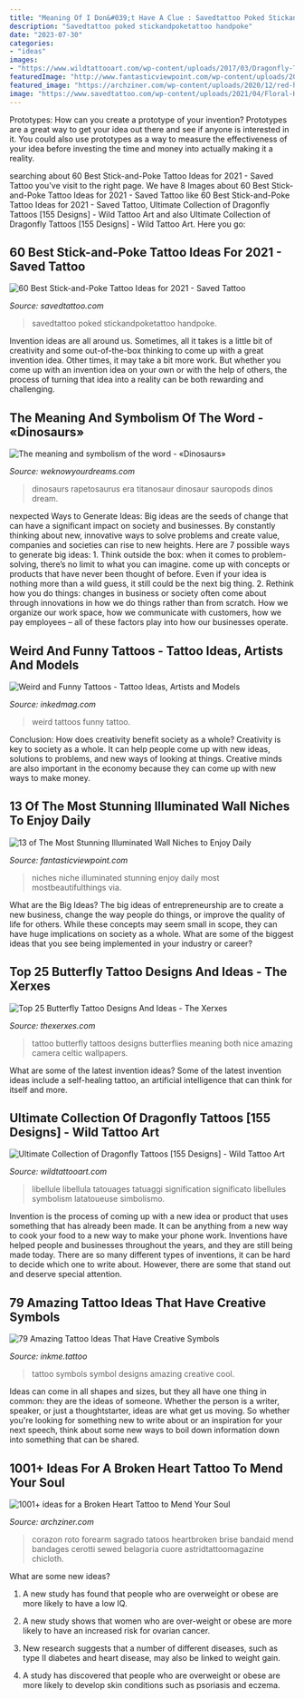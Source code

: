 ```yaml
---
title: "Meaning Of I Don&#039;t Have A Clue : Savedtattoo Poked Stickandpoketattoo Handpoke"
description: "Savedtattoo poked stickandpoketattoo handpoke"
date: "2023-07-30"
categories:
- "ideas"
images:
- "https://www.wildtattooart.com/wp-content/uploads/2017/03/Dragonfly-Tattoos-08031726.jpg"
featuredImage: "http://www.fantasticviewpoint.com/wp-content/uploads/2016/11/niche-design-ideas-4-1024x768-634x476.jpg"
featured_image: "https://archziner.com/wp-content/uploads/2020/12/red-heart-with-arrow-going-through-it-bandages-broken-heart-tattoo-stitched-in-the-middle-purple-watercolor-background-1.jpg"
image: "https://www.savedtattoo.com/wp-content/uploads/2021/04/Floral-Hand-Poked-Tattoo-Ideas-3-768x768.jpg"
---
```



Prototypes: How can you create a prototype of your invention?
Prototypes are a great way to get your idea out there and see if anyone is interested in it. You could also use prototypes as a way to measure the effectiveness of your idea before investing the time and money into actually making it a reality.

	

		
searching about 60 Best Stick-and-Poke Tattoo Ideas for 2021 - Saved Tattoo you've visit to the right page. We have 8 Images about 60 Best Stick-and-Poke Tattoo Ideas for 2021 - Saved Tattoo like 60 Best Stick-and-Poke Tattoo Ideas for 2021 - Saved Tattoo, Ultimate Collection of Dragonfly Tattoos [155 Designs] - Wild Tattoo Art and also Ultimate Collection of Dragonfly Tattoos [155 Designs] - Wild Tattoo Art. Here you go:
		
    
## 60 Best Stick-and-Poke Tattoo Ideas For 2021 - Saved Tattoo

<img loading=lazy src="https://www.savedtattoo.com/wp-content/uploads/2021/04/Floral-Hand-Poked-Tattoo-Ideas-3-768x768.jpg" onerror="this.onerror=null;this.src='https://tse1.mm.bing.net/th?id=OIP.lOGMOXrQH01_Xp-5-hy6ZgHaHa&amp;pid=15.1';" alt="60 Best Stick-and-Poke Tattoo Ideas for 2021 - Saved Tattoo">

_Source: savedtattoo.com_

>savedtattoo poked stickandpoketattoo handpoke. 

	

Invention ideas are all around us. Sometimes, all it takes is a little bit of creativity and some out-of-the-box thinking to come up with a great invention idea. Other times, it may take a bit more work. But whether you come up with an invention idea on your own or with the help of others, the process of turning that idea into a reality can be both rewarding and challenging.

    
## The Meaning And Symbolism Of The Word - «Dinosaurs»

<img loading=lazy src="https://weknowyourdreams.com/images/dinosaurs/dinosaurs-14.jpg" onerror="this.onerror=null;this.src='https://tse4.mm.bing.net/th?id=OIP.xTZS-MKuehfeBmLx4AudfAHaDc&amp;pid=15.1';" alt="The meaning and symbolism of the word - «Dinosaurs»">

_Source: weknowyourdreams.com_

>dinosaurs rapetosaurus era titanosaur dinosaur sauropods dinos dream. 

	

nexpected Ways to Generate Ideas:
Big ideas are the seeds of change that can have a significant impact on society and businesses. By constantly thinking about new, innovative ways to solve problems and create value, companies and societies can rise to new heights. Here are 7 possible ways to generate big ideas: 1. Think outside the box: when it comes to problem-solving, there’s no limit to what you can imagine. come up with concepts or products that have never been thought of before. Even if your idea is nothing more than a wild guess, it still could be the next big thing. 2. Rethink how you do things: changes in business or society often come about through innovations in how we do things rather than from scratch. How we organize our work space, how we communicate with customers, how we pay employees – all of these factors play into how our businesses operate.

    
## Weird And Funny Tattoos - Tattoo Ideas, Artists And Models

<img loading=lazy src="https://www.inkedmag.com/.image/t_share/MTU5MDMyNDQ5NDMwNDY0MTQ5/two-weird-and-funny-tattoos.png" onerror="this.onerror=null;this.src='https://tse4.mm.bing.net/th?id=OIP.zLCvV7tcvEnnWA7Ry7MPqwHaEL&amp;pid=15.1';" alt="Weird and Funny Tattoos - Tattoo Ideas, Artists and Models">

_Source: inkedmag.com_

>weird tattoos funny tattoo. 

	

Conclusion: How does creativity benefit society as a whole?
Creativity is key to society as a whole. It can help people come up with new ideas, solutions to problems, and new ways of looking at things. Creative minds are also important in the economy because they can come up with new ways to make money.

    
## 13 Of The Most Stunning Illuminated Wall Niches To Enjoy Daily

<img loading=lazy src="http://www.fantasticviewpoint.com/wp-content/uploads/2016/11/niche-design-ideas-4-1024x768-634x476.jpg" onerror="this.onerror=null;this.src='https://tse2.mm.bing.net/th?id=OIP.kr9mj0WtP-R_pCQ13TOCtgHaFj&amp;pid=15.1';" alt="13 of The Most Stunning Illuminated Wall Niches to Enjoy Daily">

_Source: fantasticviewpoint.com_

>niches niche illuminated stunning enjoy daily most mostbeautifulthings via. 

	

What are the Big Ideas?
The big ideas of entrepreneurship are to create a new business, change the way people do things, or improve the quality of life for others. While these concepts may seem small in scope, they can have huge implications on society as a whole. What are some of the biggest ideas that you see being implemented in your industry or career?

    
## Top 25 Butterfly Tattoo Designs And Ideas - The Xerxes

<img loading=lazy src="http://www.thexerxes.com/wp-content/uploads/2016/02/Celtic-Butterfly-Tattoo-Designs-Women.jpg" onerror="this.onerror=null;this.src='https://tse4.mm.bing.net/th?id=OIP.WSl0w64ipBnzRMHwGsTNCAHaJ4&amp;pid=15.1';" alt="Top 25 Butterfly Tattoo Designs And Ideas - The Xerxes">

_Source: thexerxes.com_

>tattoo butterfly tattoos designs butterflies meaning both nice amazing camera celtic wallpapers. 

	

What are some of the latest invention ideas?
Some of the latest invention ideas include a self-healing tattoo, an artificial intelligence that can think for itself and more.

    
## Ultimate Collection Of Dragonfly Tattoos [155 Designs] - Wild Tattoo Art

<img loading=lazy src="https://www.wildtattooart.com/wp-content/uploads/2017/03/Dragonfly-Tattoos-08031726.jpg" onerror="this.onerror=null;this.src='https://tse4.mm.bing.net/th?id=OIP.B3EMTV5BL20gxtAX3TrB0gHaKT&amp;pid=15.1';" alt="Ultimate Collection of Dragonfly Tattoos [155 Designs] - Wild Tattoo Art">

_Source: wildtattooart.com_

>libellule libellula tatouages tatuaggi signification significato libellules symbolism latatoueuse simbolismo. 

	

Invention is the process of coming up with a new idea or product that uses something that has already been made. It can be anything from a new way to cook your food to a new way to make your phone work. Inventions have helped people and businesses throughout the years, and they are still being made today. There are so many different types of inventions, it can be hard to decide which one to write about. However, there are some that stand out and deserve special attention.

    
## 79 Amazing Tattoo Ideas That Have Creative Symbols

<img loading=lazy src="https://www.inkme.tattoo/wp-content/uploads/2016/12/symbol-tattoo-designs0091.jpg" onerror="this.onerror=null;this.src='https://tse1.mm.bing.net/th?id=OIP.RCBGrf75JSB4q_R_fkL8vAHaJ4&amp;pid=15.1';" alt="79 Amazing Tattoo Ideas That Have Creative Symbols">

_Source: inkme.tattoo_

>tattoo symbols symbol designs amazing creative cool. 

	

Ideas can come in all shapes and sizes, but they all have one thing in common: they are the ideas of someone. Whether the person is a writer, speaker, or just a thoughtstarter, ideas are what get us moving. So whether you're looking for something new to write about or an inspiration for your next speech, think about some new ways to boil down information down into something that can be shared.

    
## 1001+ Ideas For A Broken Heart Tattoo To Mend Your Soul

<img loading=lazy src="https://archziner.com/wp-content/uploads/2020/12/red-heart-with-arrow-going-through-it-bandages-broken-heart-tattoo-stitched-in-the-middle-purple-watercolor-background-1.jpg" onerror="this.onerror=null;this.src='https://tse3.mm.bing.net/th?id=OIP.9XcYEV1oR6to02x0KkoRrAHaJ6&amp;pid=15.1';" alt="1001+ ideas for a Broken Heart Tattoo to Mend Your Soul">

_Source: archziner.com_

>corazon roto forearm sagrado tatoos heartbroken brise bandaid mend bandages cerotti sewed belagoria cuore astridtattoomagazine chicloth. 

	

What are some new ideas?
1. A new study has found that people who are overweight or obese are more likely to have a low IQ.
2. A new study shows that women who are over-weight or obese are more likely to have an increased risk for ovarian cancer.

3. New research suggests that a number of different diseases, such as type II diabetes and heart disease, may also be linked to weight gain.

4. A study has discovered that people who are overweight or obese are more likely to develop skin conditions such as psoriasis and eczema.

